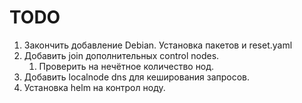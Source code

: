 # TODO

1. Закончить добавление Debian. Установка пакетов и reset.yaml
2. Добавить join дополнительных control nodes. 
    1. Проверить на нечётное количество нод.
3. Добавить localnode dns для кеширования запросов.
4. Установка helm на контрол ноду.